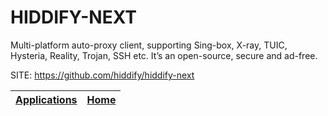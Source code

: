 # HIDDIFY-NEXT

 Multi-platform auto-proxy client, supporting Sing-box, X-ray, TUIC, 
 Hysteria, Reality, Trojan, SSH etc. It’s an open-source, secure and 
 ad-free.

 SITE: https://github.com/hiddify/hiddify-next

 | [Applications](https://portable-linux-apps.github.io/apps.html) | [Home](https://portable-linux-apps.github.io)
 | --- | --- |
